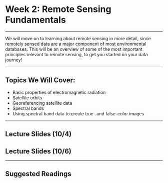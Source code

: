 # Week 2: Remote Sensing Fundamentals
-----------------

We will move on to learning about remote sensing in more detail, since remotely sensed data are a major component of most environmental databases. This will be an overview of some of the most important principles relevant to remote sensing, to get you started on your data journey!

_________________

## Topics We Will Cover:

* Basic properties of electromagnetic radiation
* Satellite orbits
* Georeferencing satellite data
* Spectral bands
* Using spectral band data to create true- and false-color images

__________________
## Lecture Slides (10/4)
## Lecture Slides (10/6)

------------------
## Suggested Readings
